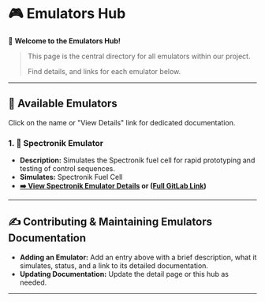 # 🎮 Emulators Hub

👋 **Welcome to the Emulators Hub!**

> This page is the central directory for all emulators within our project. 
>
> Find details, and links for each emulator below.

---

## 📖 Available Emulators

Click on the name or "View Details" link for dedicated documentation.

### 1. 🚀 Spectronik Emulator
*   **Description:** Simulates the Spectronik fuel cell for rapid prototyping and testing of control sequences.
*   **Simulates:** Spectronik Fuel Cell
*   **[➡️ View Spectronik Emulator Details](https://gitlab.com/hydromotive/2425-acquistionmodule-dev/-/wikis/Emulators/Spectronik) or ([Full GitLab Link](https://gitlab.com/hydromotive/2425-acquistionmodule-dev/-/wikis/notes/Emulators/Spektronic))**

---

## ✍️ Contributing & Maintaining Emulators Documentation

*   **Adding an Emulator:** Add an entry above with a brief description, what it simulates, status, and a link to its detailed documentation.
*   **Updating Documentation:** Update the detail page or this hub as needed.

---